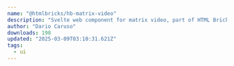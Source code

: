 ```yaml
---
name: "@htmlbricks/hb-matrix-video"
description: "Svelte web component for matrix video, part of HTML Bricks."
author: "Dario Caruso"
downloads: 198
updated: "2025-03-09T03:10:31.621Z"
tags: 
  - ui
---
```

